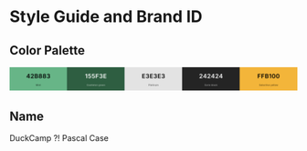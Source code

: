  # Style Guide and Brand ID 

## Color Palette 
 ![Color Pallete](./public/color.png)

 ## Name 

 DuckCamp ?! Pascal Case 

